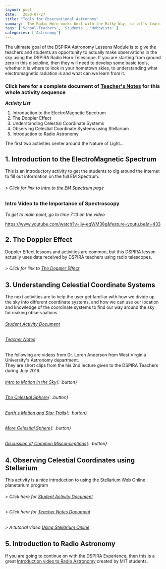 ```yaml
---
layout: post
date:   2020-07-27
title: "Tools for Observational Astronomy"
summary:  The Radio Horn works best with the Milky Way, so let's learn about it
tags: ['School-Teachers', 'Students', 'Hobbyists' ]
categories: ['Astronomy'] 
---
```


The ultimate goal of the DSPIRA Astronomy Lessons Module is to give the teachers and students an opportunity to actually make observations in the sky using the DSPIRA Radio Horn Telescope.  If you are starting from ground zero in this discipline, then they will need to develop some basic tools, whether it is where to look in your hometown skies, to understanding what electromagnetic radiation is and what can we learn from it.  

### Click here for a complete document of [Teacher's Notes](https://docs.google.com/document/d/1ml9wJJ3wSbEf1A7UIMpiVHuxSqeQe7dbE3UrJ_Wq-hk/edit?usp=sharing) for this whole activity sequence

**_Activity List_**
   1. Introduction to the ElectroMagnetic Spectrum
   2. The Doppler Effect
   3. Understanding Celestial Coordinate Systems
   4. Observing Celestial Coordinate Systems using Stellarium
   5. Introduction to Radio Astronomy
   
   The first two activities center around the Nature of Light...
   
## 1. Introduction to the ElectroMagnetic Spectrum  

This is an introductory activity to get the students to dig around the internet to fill out information on the full EM Spectrum. 

###### > Click for link to [Intro to the EM Spectrum](https://drive.google.com/file/d/1iS-GHQtLvbfvYz1GLT67Ofp9SjeH1XYB/view?usp=sharing) page

### Intro Video to the Importance of Spectroscopy 
_To get to main point, go to time 7:13 on the video_ 

https://www.youtube.com/watch?v=jjy-eqWM38g&feature=youtu.be&t=433

## 2. The Doppler Effect

Doppler Effect lessons and activities are common, but this DSPIRA lesson actually uses data received by DSPIRA teachers using radio telescopes.


###### > Click for link to [The Doppler Effect](https://drive.google.com/file/d/1gbDCY0ZIlvnDZP1k5oq9_Hr0P6gqWSqr/view?usp=sharing) 


## 3. Understanding Celestial Coordinate Systems

The next activities are to help the user get familiar with how we divide up the sky into different coordinate systems, and how we can use our location and knowledge of the coordinate systems to find our way around the sky for making observaations.

###### [Student Activity Document](https://docs.google.com/document/d/1hlc1SBIF0k_CGa8UhYB3Bi1jVJp1-mBKM7ouzOqZ1gY/edit?usp=sharing)

###### [Teacher Notes](https://docs.google.com/document/d/1JVFn5d4mhCN-fU2JmSMRD95g3N5xwSbFM94TUpAUe3k/edit?usp=sharing)
    
The following are videos from Dr. Loren Anderson from West Virginia University's Astronomy department.  
They are short clips from the his 2nd lecture given to the DSPIRA Teachers during July 2019.

###### [Intro to Motion in the Sky](https://www.youtube.com/watch?v=wUNDoUoDrCg){: .button}

###### [The Celestial Sphere](https://www.youtube.com/watch?v=d8BcwK5nlos){: .button}

###### [Earth's Motion and Star Trails](https://www.youtube.com/watch?v=_L1R1VnMeD4){: .button}

###### [More Celestial Sphere](https://www.youtube.com/watch?v=UpYt7238p5g){: .button}

###### [Discussion of Common Misconceptions](https://www.youtube.com/watch?v=nfonuosoHUk){: .button}


## 4. Observing Celestial Coordinates using Stellarium

This activity is a nice introduction to using the Stellarium Web Online planetarium program 

###### > Click here for [Student Activity Document](https://drive.google.com/file/d/1T441BW8rz3_bVgKN_bKK-ivfudXhQwFa/view?usp=sharing) 

###### > Click here for [Teacher Notes Document](https://docs.google.com/document/d/1_rUbPuXiTXhHVkVDIOzbh-0F8xSCeMn5sbd4OHJzIrg/edit?usp=sharing) 

###### > A tutorial video [Using Stellarium Online](https://www.youtube.com/watch?v=ApKA6kWlFuQ)


## 5. Introduction to Radio Astronomy 

If you are going to continue on with the DSPIRA Experience, then this is a great [Introduction video to Radio Astronomy](https://www.youtube.com/watch?v=-UrzmAa62ho) created by MIT students.


